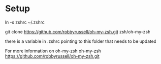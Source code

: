 # Setup
ln -s zshrc ~/.zshrc

git clone https://github.com/robbyrussell/oh-my-zsh.git zsh/oh-my-zsh

there is a variable in .zshrc pointing to this folder that needs to be updated

For more information on oh-my-zsh
oh-my-zsh
https://github.com/robbyrussell/oh-my-zsh.git
